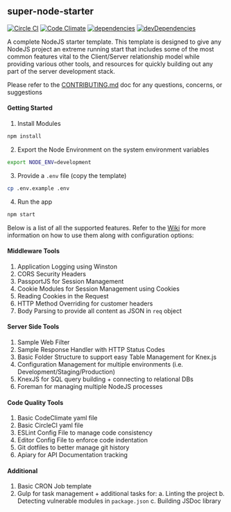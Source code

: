 ## super-node-starter

[![Circle CI](https://circleci.com/gh/Stephn-R/super-node-starter.svg?style=svg&circle-token=15cb369d08b433d47648e998cf8eac8e369ca858)](https://circleci.com/gh/Stephn-R/super-node-starter) [![Code Climate](https://codeclimate.com/repos/567779db7df1497f6c004c1d/badges/e873373aad89c2eca43e/gpa.svg)](https://codeclimate.com/repos/567779db7df1497f6c004c1d/feed) [![dependencies](https://david-dm.org/stephn-r/super-node-starter.svg)](https://david-dm.org/stephn-r/super-node-starter) [![devDependencies](https://david-dm.org/stephn-r/super-node-starter/dev-status.svg)](https://david-dm.org/stephn-r/super-node-starter#info=devDependencies)

A complete NodeJS starter template. This template is designed to give any NodeJS project an extreme running start that includes some of the most common features vital to the Client/Server relationship model while providing various other tools, and resources for quickly building out any part of the server development stack.

Please refer to the [CONTRIBUTING.md](https://github.com/stephn-r/super-node-starter/blob/master/CONTRIBUTING.md) doc for any questions, concerns, or suggestions

#### Getting Started

1. Install Modules

```sh
npm install
```

2. Export the Node Environment on the system environment variables

```sh
export NODE_ENV=development
```

3. Provide a `.env` file (copy the template)

```sh
cp .env.example .env
```

4. Run the app

```sh
npm start
```

Below is a list of all the supported features. Refer to the [Wiki](https://github.com/stephn-r/super-node-starter/wiki) for more information on how to use them along with configuration options:

#### Middleware Tools
1. Application Logging using Winston
2. CORS Security Headers
3. PassportJS for Session Management
4. Cookie Modules for Session Management using Cookies
5. Reading Cookies in the Request
6. HTTP Method Overriding for customer headers
7. Body Parsing to provide all content as JSON in `req` object

#### Server Side Tools
1. Sample Web Filter
2. Sample Response Handler with HTTP Status Codes
3. Basic Folder Structure to support easy Table Management for Knex.js
4. Configuration Management for multiple environments (i.e. Development/Staging/Production)
5. KnexJS for SQL query building + connecting to relational DBs
6. Foreman for managing multiple NodeJS processes

#### Code Quality Tools
1. Basic CodeClimate yaml file
2. Basic CircleCI yaml file
3. ESLint Config File to manage code consistency
4. Editor Config File to enforce code indentation
5. Git dotfiles to better manage git history
6. Apiary for API Documentation tracking

#### Additional
1. Basic CRON Job template
2. Gulp for task management + additional tasks for:
	a. Linting the project
	b. Detecting vulnerable modules in `package.json`
	c. Building JSDoc library

